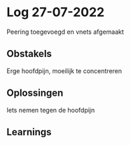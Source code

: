 # Log 27-07-2022
 
Peering toegevoegd en vnets afgemaakt

## Obstakels
 
 Erge hoofdpijn, moeilijk te concentreren
## Oplossingen
 
 Iets nemen tegen de hoofdpijn
## Learnings
